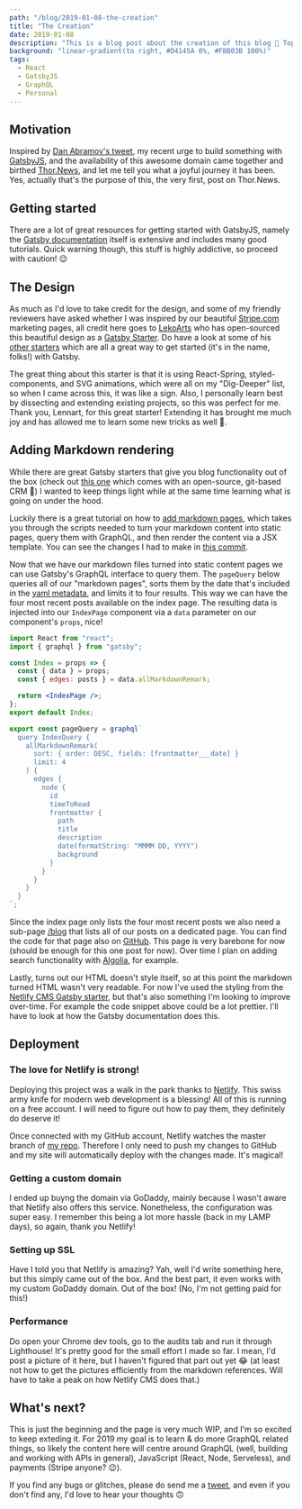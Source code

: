 ```yaml
---
path: "/blog/2019-01-08-the-creation"
title: "The Creation"
date: 2019-01-08
description: "This is a blog post about the creation of this blog 🧐 Topics: [GatsbyJS, React, GraphQL, Netlify]"
background: "linear-gradient(to right, #D4145A 0%, #FBB03B 100%)"
tags:
  - React
  - GatsbyJS
  - GraphQL
  - Personal
---
```


## Motivation

Inspired by [Dan Abramov's tweet](https://twitter.com/dan_abramov/status/1068884262273933312?lang=en), my recent urge to build something with [GatsbyJS](https://www.gatsbyjs.org/), and the availability of this awesome domain came together and birthed [Thor.News](https://thor.news), and let me tell you what a joyful journey it has been. Yes, actually that's the purpose of this, the very first, post on Thor.News.

## Getting started

There are a lot of great resources for getting started with GatsbyJS, namely the [Gatsby documentation](https://www.gatsbyjs.org/docs/quick-start) itself is extensive and includes many good tutorials. Quick warning though, this stuff is highly addictive, so proceed with caution! 😉

## The Design

As much as I'd love to take credit for the design, and some of my friendly reviewers have asked whether I was inspired by our beautiful [Stripe.com](https://stripe.com) marketing pages, all credit here goes to [LekoArts](https://www.lekoarts.de/) who has open-sourced this beautiful design as a [Gatsby Starter](https://github.com/LekoArts/gatsby-starter-portfolio-cara). Do have a look at some of his [other starters](https://github.com/LekoArts?utf8=%E2%9C%93&tab=repositories&q=gatsby-starter&type=&language=) which are all a great way to get started (it's in the name, folks!) with Gatsby.

The great thing about this starter is that it is using React-Spring, styled-components, and SVG animations, which were all on my "Dig-Deeper" list, so when I came across this, it was like a sign. Also, I personally learn best by dissecting and extending existing projects, so this was perfect for me. Thank you, Lennart, for this great starter! Extending it has brought me much joy and has allowed me to learn some new tricks as well 🙏.

## Adding Markdown rendering

While there are great Gatsby starters that give you blog functionality out of the box (check out [this one](https://github.com/netlify-templates/gatsby-starter-netlify-cms) which comes with an open-source, git-based CRM 🤯) I wanted to keep things light while at the same time learning what is going on under the hood.

Luckily there is a great tutorial on how to [add markdown pages](https://www.gatsbyjs.org/docs/adding-markdown-pages/), which takes you through the scripts needed to turn your markdown content into static pages, query them with GraphQL, and then render the content via a JSX template. You can see the changes I had to make in [this commit](https://github.com/tschaeff/thor-news-gastbyjs-blog/commit/11bb42888e321b45b67223c1e5423bc2a1e2ba7c).

Now that we have our markdown files turned into static content pages we can use Gatsby's GraphQL interface to query them. The `pageQuery` below queries all of our "markdown pages", sorts them by the date that's included in the [yaml metadata](https://github.com/tschaeff/thor-news-gastbyjs-blog/blob/master/src/pages/blog/2019-01-08-the-creation.md), and limits it to four results. This way we can have the four most recent posts available on the index page. The resulting data is injected into our `IndexPage` component via a `data` parameter on our component's `props`, nice!

```jsx:title=src/pages/index.jsx
import React from "react";
import { graphql } from "gatsby";

const Index = props => {
  const { data } = props;
  const { edges: posts } = data.allMarkdownRemark;

  return <IndexPage />;
};
export default Index;

export const pageQuery = graphql`
  query IndexQuery {
    allMarkdownRemark(
      sort: { order: DESC, fields: [frontmatter___date] }
      limit: 4
    ) {
      edges {
        node {
          id
          timeToRead
          frontmatter {
            path
            title
            description
            date(formatString: "MMMM DD, YYYY")
            background
          }
        }
      }
    }
  }
`;
```

Since the index page only lists the four most recent posts we also need a sub-page [/blog](/blog) that lists all of our posts on a dedicated page. You can find the code for that page also on [GitHub](https://github.com/tschaeff/thor-news-gastbyjs-blog/blob/master/src/pages/blog/index.js). This page is very barebone for now (should be enough for this one post for now). Over time I plan on adding search functionality with [Algolia](https://algolia.com), for example.

Lastly, turns out our HTML doesn't style itself, so at this point the markdown turned HTML wasn't very readable. For now I've used the styling from the [Netlify CMS Gatsby starter](https://github.com/netlify-templates/gatsby-starter-netlify-cms), but that's also something I'm looking to improve over-time. For example the code snippet above could be a lot prettier. I'll have to look at how the Gatsby documentation does this.

## Deployment

### The love for Netlify is strong!

Deploying this project was a walk in the park thanks to [Netlify](https://netlify.com). This swiss army knife for modern web development is a blessing! All of this is running on a free account. I will need to figure out how to pay them, they definitely do deserve it!

Once connected with my GitHub account, Netlify watches the master branch of [my repo](https://github.com/tschaeff/thor-news-gastbyjs-blog). Therefore I only need to push my changes to GitHub and my site will automatically deploy with the changes made. It's magical!

### Getting a custom domain

I ended up buyng the domain via GoDaddy, mainly because I wasn't aware that Netlify also offers this service. Nonetheless, the configuration was super easy. I remember this being a lot more hassle (back in my LAMP days), so again, thank you Netlify!

### Setting up SSL

Have I told you that Netlify is amazing? Yah, well I'd write something here, but this simply came out of the box. And the best part, it even works with my custom GoDaddy domain. Out of the box! (No, I'm not getting paid for this!)

### Performance

Do open your Chrome dev tools, go to the audits tab and run it through Lighthouse! It's pretty good for the small effort I made so far. I mean, I'd post a picture of it here, but I haven't figured that part out yet 😂 (at least not how to get the pictures efficiently from the markdown references. Will have to take a peak on how Netlify CMS does that.)

## What's next?

This is just the beginning and the page is very much WIP, and I'm so excited to keep exteding it. For 2019 my goal is to learn & do more GraphQL related things, so likely the content here will centre around GraphQL (well, building and working with APIs in general), JavaScript (React, Node, Serveless), and payments (Stripe anyone? 😉).

If you find any bugs or glitches, please do send me a [tweet](https://twitter.com/thorwebdev), and even if you don't find any, I'd love to hear your thoughts 🙃
